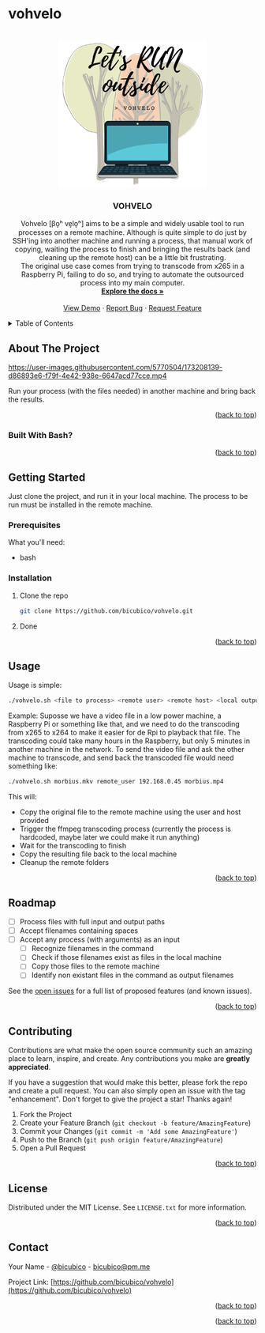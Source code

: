 # vohvelo
<div id="top"></div>

<!-- PROJECT LOGO -->
<br />
<div align="center">
  <a href="https://github.com/bicubico/vohvelo">
    <img src="images/vohvelo-logo.png" alt="Logo" width="300" height="300">
  </a>

<h3 align="center">VOHVELO</h3>

  <p align="center">
    Vohvelo [βo̞ʰ ve̞lo̞ʰ] aims to be a simple and widely usable tool to run processes on a remote machine. Although is quite simple to do just by SSH'ing into another machine and running a process, that manual work of copying, waiting the process to finish and bringing the results back (and cleaning up the remote host) can be a little bit frustrating.
    <br />
    The original use case comes from trying to transcode from x265 in a Raspberry Pi, failing to do so, and trying to automate the outsourced process into my main computer.
    <br />
    <a href="https://github.com/bicubico/vohvelo"><strong>Explore the docs »</strong></a>
    <br />
    <br />
    <a href="https://github.com/bicubico/vohvelo">View Demo</a>
    ·
    <a href="https://github.com/bicubico/vohvelo/issues">Report Bug</a>
    ·
    <a href="https://github.com/bicubico/vohvelo/issues">Request Feature</a>
  </p>
</div>



<!-- TABLE OF CONTENTS -->
<details>
  <summary>Table of Contents</summary>
  <ol>
    <li>
      <a href="#about-the-project">About The Project</a>
      <ul>
        <li><a href="#built-with">Built With</a></li>
      </ul>
    </li>
    <li>
      <a href="#getting-started">Getting Started</a>
      <ul>
        <li><a href="#prerequisites">Prerequisites</a></li>
        <li><a href="#installation">Installation</a></li>
      </ul>
    </li>
    <li><a href="#usage">Usage</a></li>
    <li><a href="#roadmap">Roadmap</a></li>
    <li><a href="#contributing">Contributing</a></li>
    <li><a href="#license">License</a></li>
    <li><a href="#contact">Contact</a></li>
  </ol>
</details>



<!-- ABOUT THE PROJECT -->
## About The Project

https://user-images.githubusercontent.com/5770504/173208139-d86893e6-f79f-4e42-938e-6647acd77cce.mp4


Run your process (with the files needed) in another machine and bring back the results.

<p align="right">(<a href="#top">back to top</a>)</p>



### Built With Bash?

<p align="right">(<a href="#top">back to top</a>)</p>


<!-- GETTING STARTED -->
## Getting Started

Just clone the project, and run it in your local machine.
The process to be run must be installed in the remote machine.

### Prerequisites

What you'll need:
* bash

### Installation

1. Clone the repo
   ```sh
   git clone https://github.com/bicubico/vohvelo.git
   ```
2. Done

<p align="right">(<a href="#top">back to top</a>)</p>



<!-- USAGE EXAMPLES -->
## Usage

Usage is simple:
```sh
./vohvelo.sh <file to process> <remote user> <remote host> <local output filename>
```

Example:
Suposse we have a video file in a low power machine, a Raspberry Pi or something like that, and we need to do the transcoding from x265 to x264 to make it easier for de Rpi to playback that file.
The transcoding could take many hours in the Raspberry, but only 5 minutes in another machine in the network.
To send the video file and ask the other machine to transcode, and send back the transcoded file would need something like:
```sh
./vohvelo.sh morbius.mkv remote_user 192.168.0.45 morbius.mp4
```
This will:
* Copy the original file to the remote machine using the user and host provided
* Trigger the ffmpeg transcoding process (currently the process is hardcoded, maybe later we could make it run anything)
* Wait for the transcoding to finish
* Copy the resulting file back to the local machine
* Cleanup the remote folders

<p align="right">(<a href="#top">back to top</a>)</p>


<!-- ROADMAP -->
## Roadmap

- [ ] Process files with full input and output paths
- [ ] Accept filenames containing spaces
- [ ] Accept any process (with arguments) as an input
    - [ ] Recognize filenames in the command
    - [ ] Check if those filenames exist as files in the local machine
    - [ ] Copy those files to the remote machine
    - [ ] Identify non existant files in the command as output filenames

See the [open issues](https://github.com/github_username/repo_name/issues) for a full list of proposed features (and known issues).

<p align="right">(<a href="#top">back to top</a>)</p>



<!-- CONTRIBUTING -->
## Contributing

Contributions are what make the open source community such an amazing place to learn, inspire, and create. Any contributions you make are **greatly appreciated**.

If you have a suggestion that would make this better, please fork the repo and create a pull request. You can also simply open an issue with the tag "enhancement".
Don't forget to give the project a star! Thanks again!

1. Fork the Project
2. Create your Feature Branch (`git checkout -b feature/AmazingFeature`)
3. Commit your Changes (`git commit -m 'Add some AmazingFeature'`)
4. Push to the Branch (`git push origin feature/AmazingFeature`)
5. Open a Pull Request

<p align="right">(<a href="#top">back to top</a>)</p>



<!-- LICENSE -->
## License

Distributed under the MIT License. See `LICENSE.txt` for more information.

<p align="right">(<a href="#top">back to top</a>)</p>



<!-- CONTACT -->
## Contact

Your Name - [@bicubico](https://twitter.com/bicubico) - bicubico@pm.me

Project Link: [https://github.com/bicubico/vohvelo](https://github.com/bicubico/vohvelo)

<p align="right">(<a href="#top">back to top</a>)</p>


<p align="right">(<a href="#top">back to top</a>)</p>
